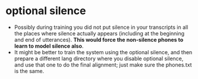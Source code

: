 # optional silence
- Possibly during training you did not put silence in your transcripts in all the places where silence actually appears (including at the beginning and end of utterances). **This would force the non-silence phones to learn to model silence also**.
- It might be better to train the system using the optional silence, and then prepare a different lang directory where you disable optional silence, and use that one to do the final alignment; just make sure the phones.txt is the same.